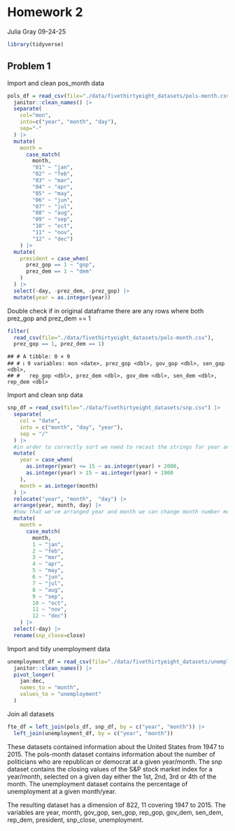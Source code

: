 Homework 2
================
Julia Gray
09-24-25

``` r
library(tidyverse)
```

## Problem 1

Import and clean pos_month data

``` r
pols_df = read_csv(file="./data/fivethirtyeight_datasets/pols-month.csv") |> 
  janitor::clean_names() |> 
  separate(
    col="mon",
    into=c("year", "month", "day"),
    sep="-"
  ) |> 
  mutate(
    month = 
      case_match(
        month, 
        "01" ~ "jan", 
        "02" ~ "feb",
        "03" ~ "mar",
        "04" ~ "apr", 
        "05" ~ "may",
        "06" ~ "jun",
        "07" ~ "jul",
        "08" ~ "aug",
        "09" ~ "sep",
        "10" ~ "oct",
        "11" ~ "nov",
        "12" ~ "dec") 
    ) |> 
  mutate(
    president = case_when(
      prez_gop == 1 ~ "gop",
      prez_dem == 1 ~ "dem"
    )
  ) |> 
  select(-day, -prez_dem, -prez_gop) |> 
  mutate(year = as.integer(year))
```

Double check if in original dataframe there are any rows where both
prez_gop and prez_dem == 1

``` r
filter(
  read_csv(file="./data/fivethirtyeight_datasets/pols-month.csv"), 
  prez_gop == 1, prez_dem == 1)
```

    ## # A tibble: 0 × 9
    ## # ℹ 9 variables: mon <date>, prez_gop <dbl>, gov_gop <dbl>, sen_gop <dbl>,
    ## #   rep_gop <dbl>, prez_dem <dbl>, gov_dem <dbl>, sen_dem <dbl>, rep_dem <dbl>

Import and clean snp data

``` r
snp_df = read_csv(file="./data/fivethirtyeight_datasets/snp.csv") |> 
  separate(
    col = "date",
    into = c("month", "day", "year"),
    sep = "/"
  ) |>
  #in order to correctly sort we need to recast the strings for year and month as integers
  mutate(
    year = case_when(
      as.integer(year) <= 15 ~ as.integer(year) + 2000,
      as.integer(year) > 15 ~ as.integer(year) + 1900
    ),
    month = as.integer(month)
  ) |> 
  relocate("year", "month",  "day") |> 
  arrange(year, month, day) |> 
  #now that we've arranged year and month we can change month number month name to match pos_month_df
  mutate(
    month = 
      case_match(
        month, 
        1 ~ "jan", 
        2 ~ "feb",
        3 ~ "mar",
        4 ~ "apr", 
        5 ~ "may",
        6 ~ "jun",
        7 ~ "jul",
        8 ~ "aug",
        9 ~ "sep",
        10 ~ "oct",
        11 ~ "nov",
        12 ~ "dec") 
    ) |> 
  select(-day) |> 
  rename(snp_close=close)
```

Import and tidy unemployment data

``` r
unemployment_df = read_csv(file="./data/fivethirtyeight_datasets/unemployment.csv") |> 
  janitor::clean_names() |> 
  pivot_longer(
    jan:dec,
    names_to = "month", 
    values_to = "unemployment"
  )
```

Join all datasets

``` r
fte_df = left_join(pols_df, snp_df, by = c("year", "month")) |> 
  left_join(unemployment_df, by = c("year", "month"))
```

These datasets contained information about the United States from 1947
to 2015. The pols-month dataset contains information about the number of
politicians who are republican or democrat at a given year/month. The
snp dataset contains the closing values of the S&P stock market index
for a year/month, selected on a given day either the 1st, 2nd, 3rd or
4th of the month. The unemployment dataset contains the percentage of
unemployment at a given month/year.

The resulting dataset has a dimension of 822, 11 covering 1947 to 2015.
The variables are year, month, gov_gop, sen_gop, rep_gop, gov_dem,
sen_dem, rep_dem, president, snp_close, unemployment.
